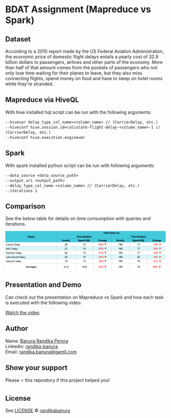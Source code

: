 # BDAT Assignment (Mapreduce vs Spark)

## Dataset

According to a 2010 report made by the US Federal Aviation Administration, 
the economic price of domestic flight delays entails a yearly cost of 32.9 billion dollars
to passengers, airlines and other parts of the economy. More than half of that amount comes
from the pockets of passengers who not only lose time waiting for their planes to leave, but
they also miss connecting flights, spend money on food and have to sleep on hotel rooms while they're stranded.

## Mapreduce via HiveQL

With hive installed hql script can be run with the following arguments:

```shell
--hivevar delay_type_col_name=<column_name> // (CarrierDelay, etc.)
--hiveconf hive.session.id=calculate-flight-delay-<column_name>-1 // (CarrierDelay, etc.)
--hiveconf hive.execution.engine=mr
```

## Spark

With spark installed python script can be run with following arguments:

```shell
--data_source <data_source_path> 
--output_uri <output_path> 
--delay_type_col_name <column_name> // (CarrierDelay, etc.)
--iterations 1
```

## Comparison

See the below table for details on time consumption with queries and iterations.

<img alt="HiveQL vs Spark-SQL Performance Comparison Table" src="UoM_MapReduce-vs-Spark/Comparison/HiveQL vs Spark-SQL Performance Comparison Table.png"/>

## Presentation and Demo

Can check out the presentation on Mapreduce vs Spark and how each task is executed with the following video.

[Watch the video](https://drive.google.com/file/d/10x7jTuetRrKrgC8gFRyjz__U_6FlX7qn/view?usp=share_link)

## Author

Name: [Banura Randika Perera](https://github.com/randikabanura) <br/>
Linkedin: [randika-banura](https://www.linkedin.com/in/randika-banura/) <br/>
Email: [randika.banura@gamil.com](mailto:randika.banura@gamil.com) <br/>

## Show your support

Please ⭐️ this repository if this project helped you!

## License

See [LICENSE](LICENSE) © [randikabanura](https://github.com/randikabanura/)